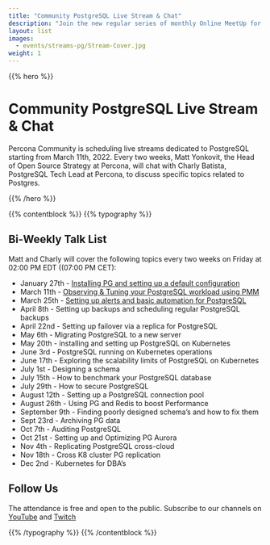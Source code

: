 ```yaml
---
title: "Community PostgreSQL Live Stream & Chat"
description: "Join the new regular series of monthly Online MeetUp for each community every Wednesday on Discord starting from Sept, 8th 2021."
layout: list
images:
  - events/streams-pg/Stream-Cover.jpg
weight: 1
---
```


{{% hero %}}

# Community PostgreSQL Live Stream & Chat

Percona Community is scheduling live streams dedicated to PostgreSQL starting from March 11th, 2022. Every two weeks, Matt Yonkovit, the Head of Open Source Strategy at Percona, will chat with Charly Batista, PostgreSQL Tech Lead at Percona, to discuss specific topics related to Postgres.

{{% /hero %}}

{{% contentblock %}}
{{% typography %}}

## Bi-Weekly Talk List

Matt and Charly will cover the following topics every two weeks on Friday at 02:00 PM EDT ((07:00 PM CET): 

* January 27th - [Installing PG and setting up a default configuration](https://percona.community/events/streams-pg/2022-01-27-installing-pg-and-setting-up-default-configuration/)
* March 11th - [Observing & Tuning your PostgreSQL workload using PMM](https://percona.community/events/streams-pg/2022-03-11-observing-and-tuning-your-postgresql-workload-using-pmm/)
* March 25th - [Setting up alerts and basic automation for PostgreSQL](https://percona.community/events/streams-pg/2022-03-25-setting-up-alert-and-basic-automation-for-postgresql/)
* April 8th - Setting up backups and scheduling regular PostgreSQL backups
* April 22nd - Setting up failover via a replica for PostgreSQL
* May 6th - Migrating PostgreSQL to a new server
* May 20th - installing and setting up PostgreSQL on Kubernetes
* June 3rd - PostgreSQL running on Kubernetes operations
* June 17th - Exploring the scalability limits of PostgreSQL on Kubernetes
* July 1st - Designing a schema
* July 15th - How to benchmark your PostgreSQL database
* July 29th - How to secure PostgreSQL
* August 12th - Setting up a PostgreSQL connection pool
* August 26th - Using PG and Redis to boost Performance
* September 9th - Finding poorly designed schema’s and how to fix them
* Sept 23rd - Archiving PG data
* Oct 7th - Auditing PostgreSQL
* Oct 21st - Setting up and Optimizing PG Aurora
* Nov 4th - Replicating PostgreSQL cross-cloud
* Nov 18th - Cross K8 cluster PG replication
* Dec 2nd - Kubernetes for DBA’s

## Follow Us

The attendance is free and open to the public.
Subscribe to our channels on [YouTube](https://www.youtube.com/watch?v=hTSHb0NU_1E) and [Twitch](https://www.twitch.tv/perconacommunity)

{{% /typography %}}
{{% /contentblock %}}